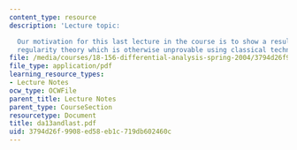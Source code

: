 ```yaml
---
content_type: resource
description: 'Lecture topic:

  Our motivation for this last lecture in the course is to show a result using our
  regularity theory which is otherwise unprovable using classical techniques.'
file: /media/courses/18-156-differential-analysis-spring-2004/3794d26f9908ed58eb1c719db602460c_da13andlast.pdf
file_type: application/pdf
learning_resource_types:
- Lecture Notes
ocw_type: OCWFile
parent_title: Lecture Notes
parent_type: CourseSection
resourcetype: Document
title: da13andlast.pdf
uid: 3794d26f-9908-ed58-eb1c-719db602460c
---
```

